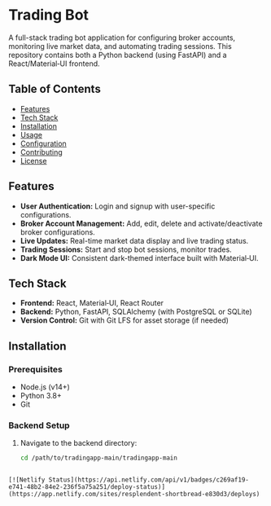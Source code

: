 # Trading Bot

A full-stack trading bot application for configuring broker accounts, monitoring live market data, and automating trading sessions. This repository contains both a Python backend (using FastAPI) and a React/Material‑UI frontend.

## Table of Contents

- [Features](#features)
- [Tech Stack](#tech-stack)
- [Installation](#installation)
- [Usage](#usage)
- [Configuration](#configuration)
- [Contributing](#contributing)
- [License](#license)

## Features

- **User Authentication:** Login and signup with user-specific configurations.
- **Broker Account Management:** Add, edit, delete and activate/deactivate broker configurations.
- **Live Updates:** Real-time market data display and live trading status.
- **Trading Sessions:** Start and stop bot sessions, monitor trades.
- **Dark Mode UI:** Consistent dark-themed interface built with Material‑UI.

## Tech Stack

- **Frontend:** React, Material‑UI, React Router
- **Backend:** Python, FastAPI, SQLAlchemy (with PostgreSQL or SQLite)
- **Version Control:** Git with Git LFS for asset storage (if needed)

## Installation

### Prerequisites

- Node.js (v14+)
- Python 3.8+
- Git

### Backend Setup

1. Navigate to the backend directory:
   ```bash
   cd /path/to/tradingapp-main/tradingapp-main
```

[![Netlify Status](https://api.netlify.com/api/v1/badges/c269af19-e741-48b2-84e2-236f5a75a251/deploy-status)](https://app.netlify.com/sites/resplendent-shortbread-e830d3/deploys)
